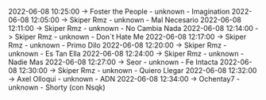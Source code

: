 2022-06-08 10:25:00 -> Foster the People - unknown - Imagination
2022-06-08 12:05:00 -> Skiper Rmz - unknown - Mal Necesario
2022-06-08 12:11:00 -> Skiper Rmz - unknown - No Cambia Nada
2022-06-08 12:14:00 -> Skiper Rmz - unknown - Don´t Hate Me
2022-06-08 12:17:00 -> Skiper Rmz - unknown - Primo Dilo
2022-06-08 12:20:00 -> Skiper Rmz - unknown - Es Tan Ella
2022-06-08 12:24:00 -> Skiper Rmz - unknown - Nadie Mas
2022-06-08 12:27:00 -> Seor - unknown - Fe Intacta
2022-06-08 12:30:00 -> Skiper Rmz - unknown - Quiero Llegar
2022-06-08 12:32:00 -> Axel Olloqui - unknown - ADN
2022-06-08 12:34:00 -> Ochentay7 - unknown - Shorty (con Nsqk)
